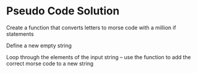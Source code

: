 # Pseudo Code Solution

Create a function that converts letters to morse code with a million if statements

Define a new empty string

Loop through the elements of the input string
 – use the function to add the correct morse code to a new string
